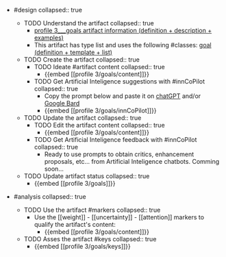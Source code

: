
- #design
   collapsed:: true
  - TODO Understand the artifact
    collapsed:: true
    - [profile 3___goals artifact information (definition + description + examples)](https://go.innbok.com/#/page/innBoK%2Fprofile-%28id%29%2Fgoals%2Finfo)
    - This artifact has type list and uses the following #classes: [goal (definition + template + list)](https://go.innbok.com/#/page/innBoK%2Fclass%2Fgoal)
  - TODO Create the artifact
     collapsed:: true
    - TODO Ideate #artifact content
      collapsed:: true
      - {{embed [[profile 3/goals/content]]}}
    - TODO Get Artificial Inteligence suggestions with #innCoPilot
      collapsed:: true
      - Copy the prompt below and paste it on [chatGPT](https://chat.openai.com) and/or [Google Bard](https://bard.google.com/chat)
      - {{embed [[profile 3/goals/innCoPilot]]}}
  - TODO Update the artifact
    collapsed:: true
    - TODO Edit the artifact content
     collapsed:: true
      - {{embed [[profile 3/goals/content]]}}
    - TODO Get Artificial Inteligence feedback with #innCoPilot
      collapsed:: true
      - Ready to use prompts to obtain critics, enhancement proposals, etc... from Artificial Inteligence chatbots. Comming soon...
  - TODO Update artifact status
    collapsed:: true
    - {{embed [[profile 3/goals]]}}


- #analysis
  collapsed:: true
  - TODO Use the artifact #markers
    collapsed:: true
    - Use the [[weight]] - [[uncertainty]] - [[attention]] markers to qualify the artifact's content:
      - {{embed [[profile 3/goals/content]]}}
  - TODO Asses the artifact #keys
    collapsed:: true
    - {{embed [[profile 3/goals/keys]]}}



